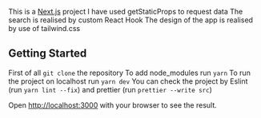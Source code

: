 This is a [Next.js](https://nextjs.org/) project 
I have used getStaticProps to request data 
The search is realised by custom React Hook 
The design of the app is realised by use of tailwind.css

## Getting Started

First of all ```git clone``` the repository
To add node_modules run ```yarn```
To run the project on localhost run ```yarn dev```
You can check the project by Eslint (run ```yarn lint --fix```) and prettier (run ```prettier --write src```)

Open [http://localhost:3000](http://localhost:3000) with your browser to see the result.

